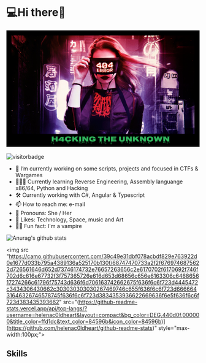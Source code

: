 # 💻Hi there🍕
![image](https://github.com/HelenaC0ldHeart/-My-DarkWebsite-.github.io/blob/master/img/404error_Girl%20(1).png)

![visitorbadge](https://visitor-badge.laobi.icu/badge?page_id=helenac0ldheart.visitor-badge)

- 🔧 I’m currently working on some scripts, projects and focused in CTFs & Wargames
- 👩🏻‍💻 Currently learning Reverse Engineering, Assembly languange x86/64, Python and Hacking
- 🛠️ Currently working with C#, Angular & Typescript
- 📫 How to reach me: e-mail
- 🔱 Pronouns: She / Her
- 🖤 Likes: Technology, Space, music and Art
- 🧛‍♀️ Fun fact: I'm a vampire

![Anurag's github stats](https://github-readme-stats.vercel.app/api?username=helenac0ldheart&show_icons=true&theme=dracula&bg_color=DEG,440d0f,000000&title_color=ffd1dc&text_color=84596b&icon_color=84596b)


<img src "https://camo.githubusercontent.com/39c49e31dbf078acbdf829e763922d0e1677d033b795a4389136a525170b130f/68747470733a2f2f6769746875622d726561646d652d73746174732e76657263656c2e6170702f6170692f746f702d6c616e67732f3f757365726e616d653d68656c656e6163306c646865617274266c61796f75743d636f6d706163742662675f636f6c6f723d4445472c3434306430662c303030303030267469746c655f636f6c6f723d66666431646326746578745f636f6c6f723d3834353936622669636f6e5f636f6c6f723d383435393662" src="(https://github-readme-stats.vercel.app/api/top-langs/?username=helenac0ldheart&layout=compact&bg_color=DEG,440d0f,000000&title_color=ffd1dc&text_color=84596b&icon_color=84596b)](https://github.com/helenac0ldheart/github-readme-stats)" style="max-width:100px;">
## Skills

<!--
**HelenaC0ldHeart/HelenaC0ldheart** is a ✨ _special_ ✨ repository because its `README.md` (this file) appears on your GitHub profile.

Here are some ideas to get you started:

- 🔭 I’m currently working on some scripts
- 👩🏻‍💻 I’m currently learning Reverse Engineering, Assembly languange, Python and Hacking.
- 📫 How to reach me: ...
- 😄 Pronouns: She / Her
- 🧛‍♀️ Fun fact: I'm a vampire
!-->
